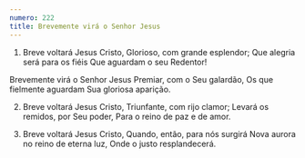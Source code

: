 ```yaml
---
numero: 222
title: Brevemente virá o Senhor Jesus
---
```

1. Breve voltará Jesus Cristo,
Glorioso, com grande esplendor;
Que alegria será para os fiéis
Que aguardam o seu Redentor!

Brevemente virá o Senhor Jesus
Premiar, com o Seu galardão,
Os que fielmente aguardam
Sua gloriosa aparição.

2. Breve voltará Jesus Cristo,
Triunfante, com rijo clamor;
Levará os remidos, por Seu poder,
Para o reino de paz e de amor.

3. Breve voltará Jesus Cristo,
Quando, então, para nós surgirá
Nova aurora no reino de eterna luz,
Onde o justo resplandecerá.
